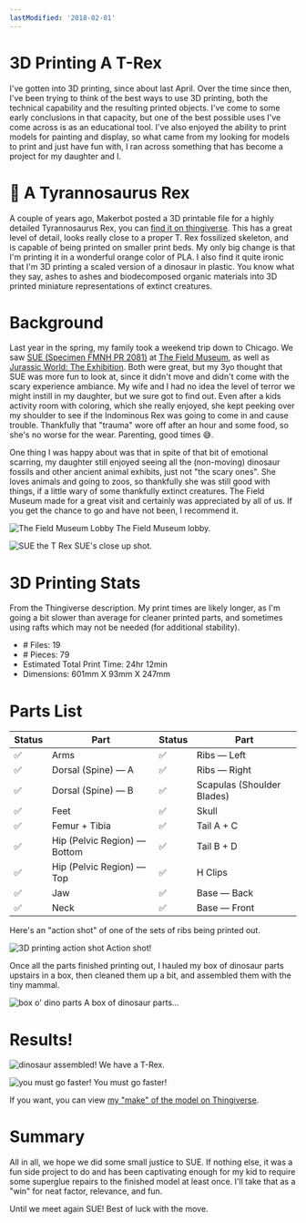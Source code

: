```yaml
---
lastModified: '2018-02-01'
---
```


# 3D Printing A T-Rex

I've gotten into 3D printing, since about last April. Over the time since then, I've been trying to think of the best ways to use 3D printing, both the technical capability and the resulting printed objects. I've come to some early conclusions in that capacity, but one of the best possible uses I've come across is as an educational tool. I've also enjoyed the ability to print models for painting and display, so what came from my looking for models to print and just have fun with, I ran across something that has become a project for my daughter and I.

# 🦖 A Tyrannosaurus Rex

A couple of years ago, Makerbot posted a 3D printable file for a highly detailed Tyrannosaurus Rex, you can [find it on thingiverse](https://www.thingiverse.com/thing:275091). This has a great level of detail, looks really close to a proper T. Rex fossilized skeleton, and is capable of being printed on smaller print beds. My only big change is that I'm printing it in a wonderful orange color of PLA. I also find it quite ironic that I'm 3D printing a scaled version of a dinosaur in plastic. You know what they say, ashes to ashes and biodecomposed organic materials into 3D printed miniature representations of extinct creatures.

# Background

Last year in the spring, my family took a weekend trip down to Chicago. We saw [SUE (Specimen FMNH PR 2081)](https://twitter.com/SUEtheTrex) at [The Field Museum](https://www.fieldmuseum.org/at-the-field/exhibitions/sue-t-rex), as well as [Jurassic World: The Exhibition](https://www.fieldmuseum.org/at-the-field/exhibitions/jurassic-world-exhibition). Both were great, but my 3yo thought that SUE was more fun to look at, since it didn't move and didn't come with the scary experience ambiance. My wife and I had no idea the level of terror we might instill in my daughter, but we sure got to find out. Even after a kids activity room with coloring, which she really enjoyed, she kept peeking over my shoulder to see if the Indominous Rex was going to come in and cause trouble. Thankfully that "trauma" wore off after an hour and some food, so she's no worse for the wear. Parenting, good times 😅.

<Tweeter :id="'868915780779466752'" />

One thing I was happy about was that in spite of that bit of emotional scarring, my daughter still enjoyed seeing all the (non-moving) dinosaur fossils and other ancient animal exhibits, just not "the scary ones". She loves animals and going to zoos, so thankfully she was still good with things, if a little wary of some thankfully extinct creatures. The Field Museum made for a great visit and certainly was appreciated by all of us. If you get the chance to go and have not been, I recommend it.

![The Field Museum Lobby](img/TheFieldMuseum.jpg)
The Field Museum lobby.

![SUE the T Rex](img/SUE.jpg)
SUE's close up shot.

# 3D Printing Stats

From the Thingiverse description. My print times are likely longer, as I'm going a bit slower than average for cleaner printed parts, and sometimes using rafts which may not be needed (for additional stability).

- \# Files: 19
- \# Pieces: 79
- Estimated Total Print Time: 24hr 12min
- Dimensions: 601mm X 93mm X 247mm

# Parts List

| Status | Part                               | Status | Part                                |
|-------|-------------------------------------|--------|-------------------------------------|
| ✅    | Arms                                | ✅    | Ribs &mdash; Left                   |
| ✅    | Dorsal (Spine) &mdash; A            | ✅    | Ribs &mdash; Right                  |
| ✅    | Dorsal (Spine) &mdash; B            | ✅    | Scapulas (Shoulder Blades)          |
| ✅    | Feet                                | ✅    | Skull                               |
| ✅    | Femur + Tibia                       | ✅    | Tail A + C                          |
| ✅    | Hip (Pelvic Region) &mdash; Bottom  | ✅    | Tail B + D                          |
| ✅    | Hip (Pelvic Region) &mdash; Top     | ✅    | H Clips                             |
| ✅    | Jaw                                 | ✅    | Base &mdash; Back                   |
| ✅    | Neck                                | ✅    | Base &mdash; Front                  |


Here's an "action shot" of one of the sets of ribs being printed out.

![3D printing action shot](img/3dp-action-shot.png)
Action shot!

Once all the parts finished printing out, I hauled my box of dinosaur parts upstairs in a box, then cleaned them up a bit, and assembled them with the tiny mammal.

![box o' dino parts](img/Box_of_Dino_parts.jpg)
A box of dinosaur parts...

# Results!

![dinosaur assembled!](img/REXie_Complete.jpg)
We have a T-Rex.

![you must go faster!](img/Must_Go_Faster.jpg)
You must go faster!

If you want, you can view [my "make" of the model on Thingiverse](https://www.thingiverse.com/make:444581).

# Summary

All in all, we hope we did some small justice to SUE. If nothing else, it was a fun side project to do and has been captivating enough for my kid to require some superglue repairs to the finished model at least once. I'll take that as a "win" for neat factor, relevance, and fun.

Until we meet again SUE! Best of luck with the move.
